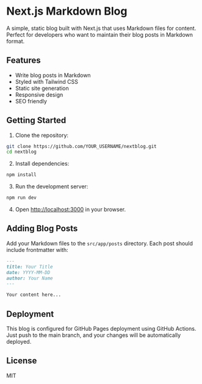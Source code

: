 # Next.js Markdown Blog

A simple, static blog built with Next.js that uses Markdown files for content. Perfect for developers who want to maintain their blog posts in Markdown format.

## Features

- Write blog posts in Markdown
- Styled with Tailwind CSS
- Static site generation
- Responsive design
- SEO friendly

## Getting Started

1. Clone the repository:
```bash
git clone https://github.com/YOUR_USERNAME/nextblog.git
cd nextblog
```

2. Install dependencies:
```bash
npm install
```

3. Run the development server:
```bash
npm run dev
```

4. Open [http://localhost:3000](http://localhost:3000) in your browser.

## Adding Blog Posts

Add your Markdown files to the `src/app/posts` directory. Each post should include frontmatter with:

```markdown
---
title: Your Title
date: YYYY-MM-DD
author: Your Name
---

Your content here...
```

## Deployment

This blog is configured for GitHub Pages deployment using GitHub Actions. Just push to the main branch, and your changes will be automatically deployed.

## License

MIT
